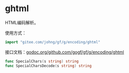 
# ghtml

HTML编码解析。

使用方式：
```go
import "gitee.com/johng/gf/g/encoding/ghtml"
```

接口文档：[godoc.org/github.com/gogf/gf/g/encoding/ghtml](https://godoc.org/github.com/gogf/gf/g/encoding/ghtml)
```go
func SpecialChars(s string) string
func SpecialCharsDecode(s string) string
```